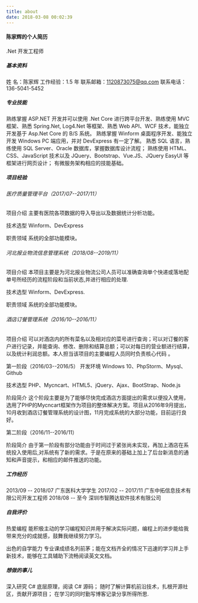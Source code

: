 ```yaml
---
title: about
date: 2018-03-08 00:02:39
---
```


#### 陈家辉的个人简历

.Net 开发工程师

##### 基本资料

姓  名：陈家辉 工作经验：1.5 年 联系邮箱：1120873075@qq.com 联系电话：136-5041-5452

##### 专业技能

熟练掌握 ASP.NET 开发并可以使用 .Net Core 进行跨平台开发、熟练使用 MVC 框架、熟悉 Spring.Net, Log4.Net 等框架、熟悉 Web API、WCF 技术，能独立开发基于 Asp.Net Core 的 B/S 系统。
熟练掌握 Winform 桌面程序开发、能独立开发 Windows PC 端应用，并对 DevExpress 有一定了解。
熟悉 SQL 语言，熟练使用 SQL Server、Oracle 数据库，掌握数据库设计流程；
熟练使用 HTML、CSS、JavaScript 技术以及 JQuery、Bootstrap、Vue.JS、JQuery EasyUI 等框架进行网页设计；
有微服务架构相应的技能基础。

##### 项目经验

###### 医疗质量管理平台（2017/07--2017/11）

项目介绍
主要有医院各项数据的导入导出以及数据统计分析功能。

技术选型
Winform、DevExpress

职责领域
系统的全部功能模块。

###### 河北报业物流信息管理系统（2018/08--2019/11）

项目介绍
本项目主要是为河北报业物流公司人员可以准确查询单个快递或落地配单号所经历的流程阶段和当前状态,并进行相应的处理.

技术选型
Winform、DevExpress.

职责领域
系统的全部功能模块。

###### 酒店订餐管理系统（2016/10--2016/11）

项目介绍
可以对酒店内的所有菜名以及相对应的菜号进行查询；可以对订餐的客户进行记录，并能查询、修改、删除和结算总额；可以对每日的营业额进行结算，以及统计利润总额。本人担当该项目的主要编程人员同时负责核心代码 。

第一阶段（2016/03--2016/5）
开发环境
Windows 10、PhpStorm、Mysql、Github

技术选型
PHP、Mycncart、HTML5、jQuery、Ajax、BootStrap、Node.js

阶段简介
这个阶段主要是为了能够尽快完成酒店方面提出的需求以便投入使用，选用了PHP的Mycncart框架作为项目的整体解决方案。项目从2016年9月提出，10月收到酒店订餐管理系统的设计图，11月完成系统的大部分功能，目前运行良好。

第二阶段（2016/11--2016/11）

阶段简介
由于第一阶段有部分功能由于时间过于紧张尚未实现，再加上酒店在系统投入使用后,对系统有了新的需求。于是在原来的基础上加上了后台新消息的通知和声音提示，和相应的邮件推送的功能。

##### 工作经历

2013/09 -- 2018/07 广东医科大学学生
2017/02 -- 2017/11 广东中拓信息技术有限公司开发工程师
2018/08 -- 至今    深圳市智腾达软件技术有限公司

##### 自我评价

热爱编程
能积极主动的学习编程知识并用于解决实际问题，编程上的进步能给我带来充分的成就感，鼓舞我继续努力学习。

出色的自学能力
专业课成绩名列前茅；能在文档齐全的情况下迅速的学习并上手新技术，能够在工具辅助下流畅阅读英文文档。

##### 想做的事儿

深入研究 C# 底层原理，阅读 C# 源码；
随时了解计算机前沿技术，扎根开源社区，贡献开源项目；
在学习的同时勤写博客记录分享所得所思.
